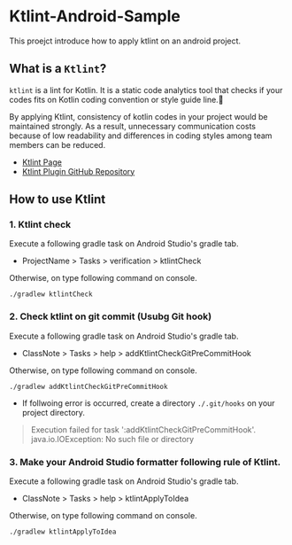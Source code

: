 # Ktlint-Android-Sample
This proejct introduce how to apply ktlint on an android project.

## What is a `Ktlint`?

`ktlint` is a lint for Kotlin. It is a static code analytics tool that checks
if your codes fits on Kotlin coding convention or style guide line.🔎

By applying Ktlint, consistency of kotlin codes in your project would be maintained strongly.
As a result, unnecessary communication costs because of low readability and
differences in coding styles among team members can be reduced.

- [Ktlint Page](https://ktlint.github.io/)
- [Ktlint Plugin GitHub Repository](https://github.com/jlleitschuh/ktlint-gradle)

## How to use Ktlint

### 1. Ktlint check

Execute a following gradle task on Android Studio's gradle tab.

-  ProjectName > Tasks > verification > ktlintCheck

Otherwise, on type following command on console.

```
./gradlew ktlintCheck
```

### 2. Check ktlint on git commit (Usubg Git hook)

Execute a following gradle task on Android Studio's gradle tab.

- ClassNote > Tasks > help > addKtlintCheckGitPreCommitHook

Otherwise, on type following command on console.

```
./gradlew addKtlintCheckGitPreCommitHook
```
- If follwoing error is occurred, create a directory `./.git/hooks` on your project directory.

> Execution failed for task ':addKtlintCheckGitPreCommitHook'.
> java.io.IOException: No such file or directory


### 3. Make your Android Studio formatter following rule of Ktlint.

Execute a following gradle task on Android Studio's gradle tab.

- ClassNote > Tasks > help > ktlintApplyToIdea

Otherwise, on type following command on console.

```
./gradlew ktlintApplyToIdea
```